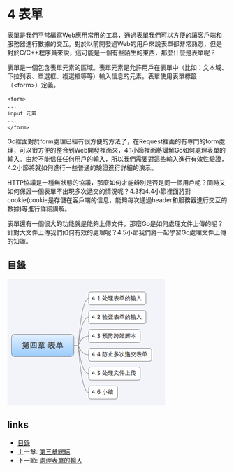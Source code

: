# 4 表單

表單是我們平常編寫Web應用常用的工具，通過表單我們可以方便的讓客戶端和服務器進行數據的交互。對於以前開發過Web的用戶來說表單都非常熟悉，但是對於C/C++程序員來說，這可能是一個有些陌生的東西，那麼什麼是表單呢？

表單是一個包含表單元素的區域。表單元素是允許用戶在表單中（比如：文本域、下拉列表、單選框、複選框等等）輸入信息的元素。表單使用表單標籤（\<form\>）定義。

	<form>
	...
	input 元素
	...
	</form>

Go裡面對於form處理已經有很方便的方法了，在Request裡面的有專門的form處理，可以很方便的整合到Web開發裡面來，4.1小節裡面將講解Go如何處理表單的輸入。由於不能信任任何用戶的輸入，所以我們需要對這些輸入進行有效性驗證，4.2小節將就如何進行一些普通的驗證進行詳細的演示。

HTTP協議是一種無狀態的協議，那麼如何才能辨別是否是同一個用戶呢？同時又如何保證一個表單不出現多次遞交的情況呢？4.3和4.4小節裡面將對cookie(cookie是存儲在客戶端的信息，能夠每次通過header和服務器進行交互的數據)等進行詳細講解。

表單還有一個很大的功能就是能夠上傳文件，那麼Go是如何處理文件上傳的呢？針對大文件上傳我們如何有效的處理呢？4.5小節我們將一起學習Go處理文件上傳的知識。

## 目錄
![](images/navi4.png?raw=true)

## links
   * [目錄](<preface.md>)
   * 上一章: [第三章總結](<03.5.md>)
   * 下一節: [處理表單的輸入](<04.1.md>)
